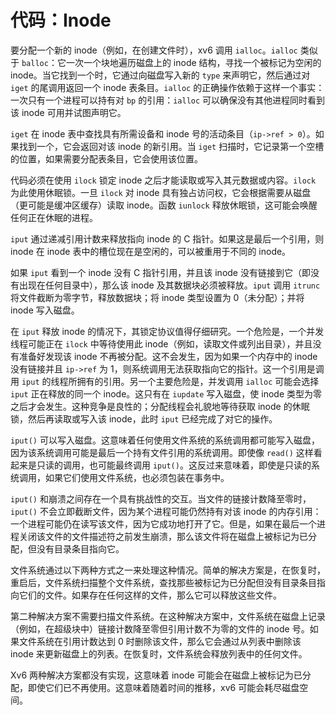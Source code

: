 # 代码：Inode

要分配一个新的 inode（例如，在创建文件时），xv6 调用 `ialloc`。`ialloc` 类似于 `balloc`：它一次一个块地遍历磁盘上的 inode 结构，寻找一个被标记为空闲的 inode。当它找到一个时，它通过向磁盘写入新的 `type` 来声明它，然后通过对 `iget` 的尾调用返回一个 inode 表条目。`ialloc` 的正确操作依赖于这样一个事实：一次只有一个进程可以持有对 `bp` 的引用：`ialloc` 可以确保没有其他进程同时看到该 inode 可用并试图声明它。

`iget` 在 inode 表中查找具有所需设备和 inode 号的活动条目（`ip->ref > 0`）。如果找到一个，它会返回对该 inode 的新引用。当 `iget` 扫描时，它记录第一个空槽的位置，如果需要分配表条目，它会使用该位置。

代码必须在使用 `ilock` 锁定 inode 之后才能读取或写入其元数据或内容。`ilock` 为此使用休眠锁。一旦 `ilock` 对 inode 具有独占访问权，它会根据需要从磁盘（更可能是缓冲区缓存）读取 inode。函数 `iunlock` 释放休眠锁，这可能会唤醒任何正在休眠的进程。

`iput` 通过递减引用计数来释放指向 inode 的 C 指针。如果这是最后一个引用，则 inode 在 inode 表中的槽位现在是空闲的，可以被重用于不同的 inode。

如果 `iput` 看到一个 inode 没有 C 指针引用，并且该 inode 没有链接到它（即没有出现在任何目录中），那么该 inode 及其数据块必须被释放。`iput` 调用 `itrunc` 将文件截断为零字节，释放数据块；将 inode 类型设置为 0（未分配）；并将 inode 写入磁盘。

在 `iput` 释放 inode 的情况下，其锁定协议值得仔细研究。一个危险是，一个并发线程可能正在 `ilock` 中等待使用此 inode（例如，读取文件或列出目录），并且没有准备好发现该 inode 不再被分配。这不会发生，因为如果一个内存中的 inode 没有链接并且 `ip->ref` 为 1，则系统调用无法获取指向它的指针。这一个引用是调用 `iput` 的线程所拥有的引用。另一个主要危险是，并发调用 `ialloc` 可能会选择 `iput` 正在释放的同一个 inode。这只有在 `iupdate` 写入磁盘，使 inode 类型为零之后才会发生。这种竞争是良性的；分配线程会礼貌地等待获取 inode 的休眠锁，然后再读取或写入该 inode，此时 `iput` 已经完成了对它的操作。

`iput()` 可以写入磁盘。这意味着任何使用文件系统的系统调用都可能写入磁盘，因为该系统调用可能是最后一个持有文件引用的系统调用。即使像 `read()` 这样看起来是只读的调用，也可能最终调用 `iput()`。这反过来意味着，即使是只读的系统调用，如果它们使用文件系统，也必须包装在事务中。

`iput()` 和崩溃之间存在一个具有挑战性的交互。当文件的链接计数降至零时，`iput()` 不会立即截断文件，因为某个进程可能仍然持有对该 inode 的内存引用：一个进程可能仍在读写该文件，因为它成功地打开了它。但是，如果在最后一个进程关闭该文件的文件描述符之前发生崩溃，那么该文件将在磁盘上被标记为已分配，但没有目录条目指向它。

文件系统通过以下两种方式之一来处理这种情况。简单的解决方案是，在恢复时，重启后，文件系统扫描整个文件系统，查找那些被标记为已分配但没有目录条目指向它们的文件。如果存在任何这样的文件，那么它可以释放这些文件。

第二种解决方案不需要扫描文件系统。在这种解决方案中，文件系统在磁盘上记录（例如，在超级块中）链接计数降至零但引用计数不为零的文件的 inode 号。如果文件系统在引用计数达到 0 时删除该文件，那么它会通过从列表中删除该 inode 来更新磁盘上的列表。在恢复时，文件系统会释放列表中的任何文件。

Xv6 两种解决方案都没有实现，这意味着 inode 可能会在磁盘上被标记为已分配，即使它们已不再使用。这意味着随着时间的推移，xv6 可能会耗尽磁盘空间。
